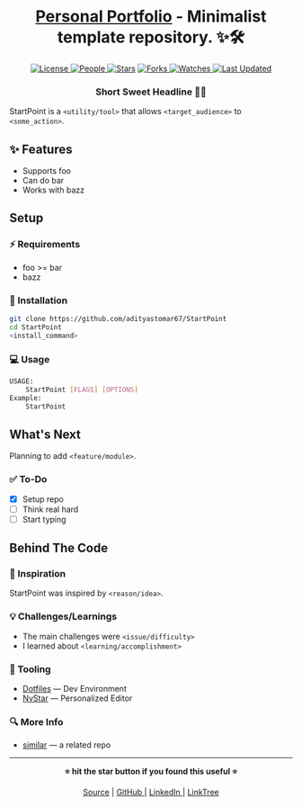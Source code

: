 <div align = "center">

<h1><a href="https://github.com/adityastomar67/StartPoint">Personal Portfolio</a> - Minimalist template repository. ✨🛠</h1>

<a href="https://github.com/adityastomar67/StartPoint/blob/main/LICENSE">
<img alt="License" src="https://img.shields.io/github/license/adityastomar67/StartPoint?style=flat&color=eee&label="> </a>

<a href="https://github.com/adityastomar67/StartPoint/graphs/contributors">
<img alt="People" src="https://img.shields.io/github/contributors/adityastomar67/StartPoint?style=flat&color=ffaaf2&label=People"> </a>

<a href="https://github.com/adityastomar67/StartPoint/stargazers">
<img alt="Stars" src="https://img.shields.io/github/stars/adityastomar67/StartPoint?style=flat&color=98c379&label=Stars"></a>

<a href="https://github.com/adityastomar67/StartPoint/network/members">
<img alt="Forks" src="https://img.shields.io/github/forks/adityastomar67/StartPoint?style=flat&color=66a8e0&label=Forks"> </a>

<a href="https://github.com/adityastomar67/StartPoint/watchers">
<img alt="Watches" src="https://img.shields.io/github/watchers/adityastomar67/StartPoint?style=flat&color=f5d08b&label=Watches"> </a>

<a href="https://github.com/adityastomar67/StartPoint/pulse">
<img alt="Last Updated" src="https://img.shields.io/github/last-commit/adityastomar67/StartPoint?style=flat&color=e06c75&label="> </a>

<h3>Short Sweet Headline 🎇🎉</h3>

</div>

StartPoint is a `<utility/tool>` that allows `<target_audience>` to `<some_action>`.

## ✨ Features

- Supports foo
- Can do bar
- Works with bazz

## Setup

### ⚡ Requirements

- foo >= bar
- bazz

### 🚀 Installation

```bash
git clone https://github.com/adityastomar67/StartPoint
cd StartPoint
<install_command>
```

### 💻 Usage

```bash
USAGE:
    StartPoint [FLAGS] [OPTIONS]
Example:
    StartPoint
```

## What's Next

Planning to add `<feature/module>`.

### ✅ To-Do

- [x] Setup repo
- [ ] Think real hard
- [ ] Start typing

## Behind The Code

### 🌈 Inspiration

StartPoint was inspired by `<reason/idea>`.

### 💡 Challenges/Learnings

- The main challenges were `<issue/difficulty>`
- I learned about `<learning/accomplishment>`

### 🧰 Tooling

- [Dotfiles](https://github.com/adityastomar67/.dotfiles) — Dev Environment
- [NvStar](https://github.com/adityastomar67/NvStar) — Personalized Editor

### 🔍 More Info

- [similar](https://github.com/adityastomar67/similar) — a related repo

<hr>

<div align="center">

<strong>⭐ hit the star button if you found this useful ⭐</strong><br>

<a href="https://github.com/adityastomar67/StartPoint">Source</a>
| <a href="https://github.com/adityastomar67/" target="_blank">GitHub </a>
| <a href="https://www.linkedin.com/in/aditya-singh-tomar-3200b31a0/" target="_blank">LinkedIn </a>
| <a href="https://linktr.ee/adityastomar67" target="_blank">LinkTree </a>

</div>
